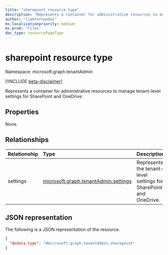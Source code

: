 ```yaml
---
title: "sharepoint resource type"
description: "Represents a container for administrative resources to manage tenant-level settings for SharePoint and OneDrive."
author: "liamfernandez"
ms.localizationpriority: medium
ms.prod: "files"
doc_type: resourcePageType
---
```


# sharepoint resource type

Namespace: microsoft.graph.tenantAdmin

[!INCLUDE [beta-disclaimer](../../includes/beta-disclaimer.md)]

Represents a container for administrative resources to manage tenant-level settings for SharePoint and OneDrive.

## Properties
None.

## Relationships
|Relationship|Type|Description|
|:---|:---|:---|
|settings|[microsoft.graph.tenantAdmin.settings](../resources/tenantadmin-settings.md)|Represents the tenant-level settings for SharePoint and OneDrive.|

## JSON representation
The following is a JSON representation of the resource.
<!-- {
  "blockType": "resource",
  "@odata.type": "microsoft.graph.tenantAdmin.sharepoint",
  "openType": false
}
-->
``` json
{
  "@odata.type": "#microsoft.graph.tenantAdmin.sharepoint"
}
```

